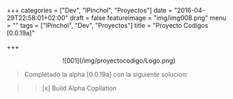 +++
categories = ["Dev", "lPinchol", "Proyectos"]
date = "2016-04-29T22:58:01+02:00"
draft = false
featureimage = "img/img008.png"
menu = ""
tags = ["lPinchol", "Dev", "Proyectos"]
title = "Proyecto Codigos [0.0.19a]"

+++

<center>![001](/img/proyectocodigo/Logo.png)</center>

> Completado la alpha [0.0.19a] con la siguiente solucion:

>> [x] Build Alpha Copilation


